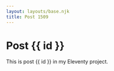 ```yaml
---
layout: layouts/base.njk
title: Post 1509
---
```


# Post {{ id }}

This is post {{ id }} in my Eleventy project.
